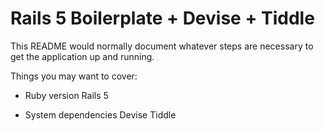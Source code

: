 # Rails 5 Boilerplate + Devise + Tiddle

This README would normally document whatever steps are necessary to get the
application up and running.

Things you may want to cover:

* Ruby version
Rails 5

* System dependencies
Devise
Tiddle
